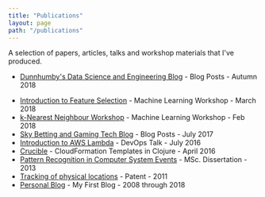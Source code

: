 ```yaml
---
title: "Publications"
layout: page
path: "/publications"
---
```


A selection of papers, articles, talks and workshop materials that I've produced.

- [Dunnhumby's Data Science and Engineering Blog](https://medium.com/@paul.brabban) - Blog Posts - Autumn 2018
* [Introduction to Feature Selection](https://www.kaggle.com/paulbrabban/intro-to-feature-selection) - Machine Learning Workshop - March 2018
* [k-Nearest Neighbour Workshop](https://github.com/defshef/dojo-knn) - Machine Learning Workshop - Feb 2018
* [Sky Betting and Gaming Tech Blog](https://engineering.skybettingandgaming.com/authors/#paul_brabban) - Blog Posts - July 2017
* [Introduction to AWS Lambda](https://brabster.github.io/talk-awslambda-intro/) - DevOps Talk - July 2016
* [Crucible](https://github.com/brabster/crucible) - CloudFormation Templates in Clojure - April 2016
* [Pattern Recognition in Computer System Events](https://studentnet.cs.manchester.ac.uk/resources/library/thesis_abstracts/MSc12/FullText/Brabban-Paul-fulltext.pdf) - MSc. Dissertation - 2013
* [Tracking of physical locations](https://patents.google.com/patent/US20140051463) - Patent - 2011
* [Personal Blog](https://crossedstreams.com) - My First Blog - 2008 through 2018
